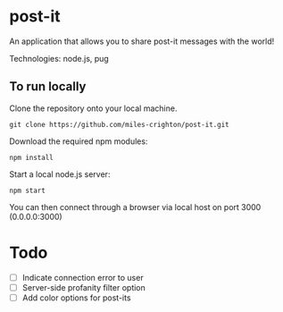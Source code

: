 # post-it
An application that allows you to share post-it messages with the world!

Technologies: node.js, pug

## To run locally
Clone the repository onto your local machine.
```Shell
git clone https://github.com/miles-crighton/post-it.git
```

Download the required npm modules:
```Shell
npm install
```

Start a local node.js server:
```Shell    
npm start
```

You can then connect through a browser via local host on port 3000 (0.0.0.0:3000)

# Todo

- [ ] Indicate connection error to user
- [ ] Server-side profanity filter option
- [ ] Add color options for post-its
